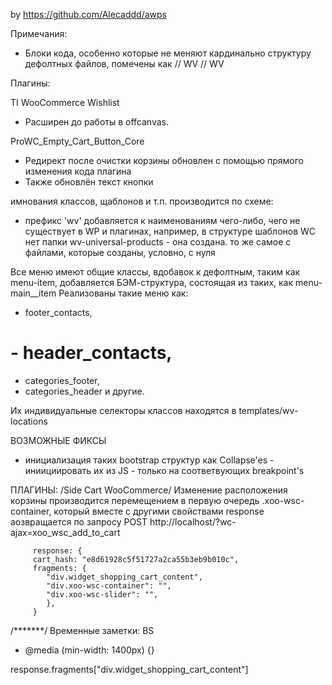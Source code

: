 by https://github.com/Alecaddd/awps


Примечания: 
   - Блоки кода, особенно которые не меняют кардинально структуру дефолтных файлов,    помечены как
      // WV
      <my-code>
      // WV 

Плагины:

TI WooCommerce Wishlist
   - Расширен до работы в offcanvas.

ProWC_Empty_Cart_Button_Core
   - Редирект после очистки корзины обновлен с помощью прямого изменения кода плагина
   - Также обновлён текст кнопки


имнования классов, щаблонов и т.п. производится по схеме:
 - префикс 'wv' добавляется к наименованиям чего-либо, чего не существует в WP и плагинах,
    например, в структуре шаблонов WC нет папки wv-universal-products - она создана.
    то же самое с файлами, которые созданы, условно, с нуля 


Все меню имеют общие классы, вдобавок к дефолтным, таким как menu-item, добавляется БЭМ-структура, состоящая из таких, как menu-main__item
Реализованы такие меню как:
   - footer_contacts,
   # - header_contacts,
   - categories_footer,
   - categories_header
и другие.

Их индивидуальные селекторы классов находятся в templates/wv-locations

ВОЗМОЖНЫЕ ФИКСЫ
   - инициализация таких bootstrap структур как Collapse'es - иниициировать их из JS - только на соответвующих breakpoint's


ПЛАГИНЫ:
   /Side Cart WooCommerce/
      Изменение расположения корзины производится перемещением в первую очередь
      .xoo-wsc-container, который вместе с другими свойствами response аозвращается по запросу POST
         http://localhost/?wc-ajax=xoo_wsc_add_to_cart

         response: {
         cart_hash: "e8d61928c5f51727a2ca55b3eb9b010c",
         fragments: {
            "div.widget_shopping_cart_content",
            "div.xoo-wsc-container": "",
            "div.xoo-wsc-slider": "",
            },
         }


/*******/
Временные заметки:
 BS 
  - @media (min-width: 1400px) {}

response.fragments["div.widget_shopping_cart_content"]
